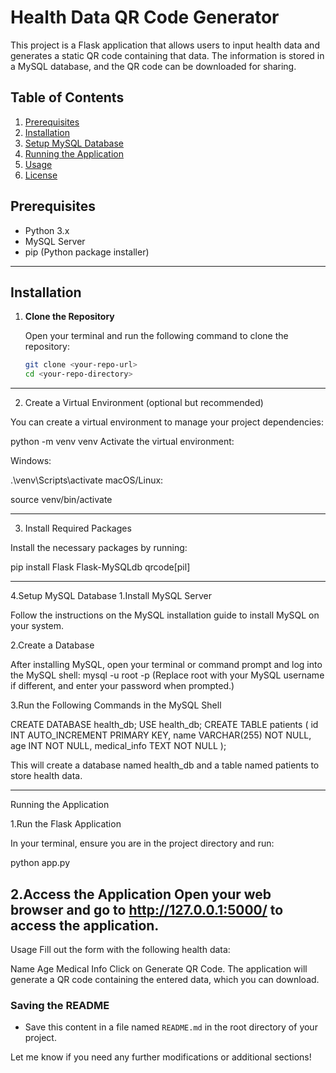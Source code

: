 # Health Data QR Code Generator

This project is a Flask application that allows users to input health data and generates a static QR code containing that data. The information is stored in a MySQL database,
and the QR code can be downloaded for sharing.

## Table of Contents

1. [Prerequisites](#prerequisites)
2. [Installation](#installation)
3. [Setup MySQL Database](#setup-mysql-database)
4. [Running the Application](#running-the-application)
5. [Usage](#usage)
6. [License](#license)

## Prerequisites

- Python 3.x
- MySQL Server
- pip (Python package installer)
---------------------------------------------------------------------------------------------------------
## Installation

1. **Clone the Repository**

   Open your terminal and run the following command to clone the repository:

   ```bash
   git clone <your-repo-url>
   cd <your-repo-directory>

-------------------------------------------------------------------------------------------------------
2. Create a Virtual Environment (optional but recommended)

You can create a virtual environment to manage your project dependencies:

python -m venv venv
Activate the virtual environment:

Windows:

.\venv\Scripts\activate
macOS/Linux:

source venv/bin/activate

------------------------------------------------------------------------------------------------------
3. Install Required Packages

Install the necessary packages by running:

pip install Flask Flask-MySQLdb qrcode[pil]

-----------------------------------------------------------------------------------------------------
4.Setup MySQL Database
 1.Install MySQL Server

Follow the instructions on the MySQL installation guide to install MySQL on your system.

2.Create a Database

After installing MySQL, open your terminal or command prompt and log into the MySQL shell:
mysql -u root -p
(Replace root with your MySQL username if different, and enter your password when prompted.)

3.Run the Following Commands in the MySQL Shell

CREATE DATABASE health_db;
USE health_db;
CREATE TABLE patients (
    id INT AUTO_INCREMENT PRIMARY KEY,
    name VARCHAR(255) NOT NULL,
    age INT NOT NULL,
    medical_info TEXT NOT NULL
);


This will create a database named health_db and a table named patients to store health data.

------------------------------------------------------------------------------------------------------
Running the Application

1.Run the Flask Application

In your terminal, ensure you are in the project directory and run:

python app.py


2.Access the Application
Open your web browser and go to http://127.0.0.1:5000/ to access the application.
--------------------------------------------------------------------------------------------------------
Usage
Fill out the form with the following health data:

Name
Age
Medical Info
Click on Generate QR Code. The application will generate a QR code containing the entered data, which you can download.



### Saving the README

- Save this content in a file named `README.md` in the root directory of your project.

Let me know if you need any further modifications or additional sections!
